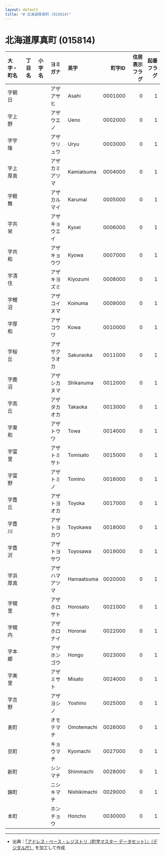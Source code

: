 ```yaml
---
layout: default
title: "# 北海道厚真町 (015814)"
---
```


# 北海道厚真町 (015814)

| 大字・町名 | 丁目名 | 小字名 | ヨミガナ | 英字 | 町字ID | 住居表示フラグ | 起番フラグ |
|:--------|:------|:------|:-----------------|:---------------------|--------:|----------:|--------:|
| 字朝日 |  |  | アザアサヒ | Asahi | 0001000 | 0 | 1 |
| 字上野 |  |  | アザウエノ | Ueno | 0002000 | 0 | 1 |
| 字宇隆 |  |  | アザウリュウ | Uryu | 0003000 | 0 | 1 |
| 字上厚真 |  |  | アザカミアツマ | Kamiatsuma | 0004000 | 0 | 1 |
| 字軽舞 |  |  | アザカルマイ | Karumai | 0005000 | 0 | 1 |
| 字共栄 |  |  | アザキョウエイ | Kyoei | 0006000 | 0 | 1 |
| 字共和 |  |  | アザキョウワ | Kyowa | 0007000 | 0 | 1 |
| 字清住 |  |  | アザキヨズミ | Kiyozumi | 0008000 | 0 | 1 |
| 字鯉沼 |  |  | アザコイヌマ | Koinuma | 0009000 | 0 | 1 |
| 字厚和 |  |  | アザコウワ | Kowa | 0010000 | 0 | 1 |
| 字桜丘 |  |  | アザサクラオカ | Sakuraoka | 0011000 | 0 | 1 |
| 字鹿沼 |  |  | アザシカヌマ | Shikanuma | 0012000 | 0 | 1 |
| 字高丘 |  |  | アザタカオカ | Takaoka | 0013000 | 0 | 1 |
| 字東和 |  |  | アザトウワ | Towa | 0014000 | 0 | 1 |
| 字富里 |  |  | アザトミサト | Tomisato | 0015000 | 0 | 1 |
| 字富野 |  |  | アザトミノ | Tomino | 0016000 | 0 | 1 |
| 字豊丘 |  |  | アザトヨオカ | Toyoka | 0017000 | 0 | 1 |
| 字豊川 |  |  | アザトヨカワ | Toyokawa | 0018000 | 0 | 1 |
| 字豊沢 |  |  | アザトヨサワ | Toyosawa | 0019000 | 0 | 1 |
| 字浜厚真 |  |  | アザハマアツマ | Hamaatsuma | 0020000 | 0 | 1 |
| 字幌里 |  |  | アザホロサト | Horosato | 0021000 | 0 | 1 |
| 字幌内 |  |  | アザホロナイ | Horonai | 0022000 | 0 | 1 |
| 字本郷 |  |  | アザホンゴウ | Hongo | 0023000 | 0 | 1 |
| 字美里 |  |  | アザミサト | Misato | 0024000 | 0 | 1 |
| 字吉野 |  |  | アザヨシノ | Yoshino | 0025000 | 0 | 1 |
| 表町 |  |  | オモテマチ | Omotemachi | 0026000 | 0 | 1 |
| 京町 |  |  | キョウマチ | Kyomachi | 0027000 | 0 | 1 |
| 新町 |  |  | シンマチ | Shimmachi | 0028000 | 0 | 1 |
| 錦町 |  |  | ニシキマチ | Nishikimachi | 0029000 | 0 | 1 |
| 本町 |  |  | ホンチョウ | Honcho | 0030000 | 0 | 1 |

---

- 出典：[「アドレス・ベース・レジストリ（町字マスター データセット）』（デジタル庁）](https://www.digital.go.jp/policies/base_registry_address/) を加工して作成